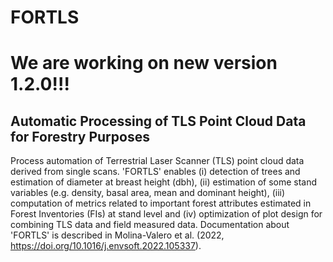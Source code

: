 # FORTLS
# We are working on new version 1.2.0!!! 
## Automatic Processing of TLS Point Cloud Data for Forestry Purposes
Process automation of Terrestrial Laser Scanner (TLS) point cloud data derived from single
scans. 'FORTLS' enables (i) detection of trees and estimation of diameter
at breast height (dbh), (ii) estimation of some stand variables (e.g. density,
basal area, mean and dominant height), (iii) computation of metrics related to important forest
attributes estimated in Forest Inventories (FIs) at stand level and (iv) optimization of plot design
for combining TLS data and field measured data. Documentation about 'FORTLS' is described
in Molina-Valero et al. (2022, <https://doi.org/10.1016/j.envsoft.2022.105337>).
